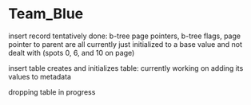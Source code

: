 # Team_Blue

insert record tentatively done:
  b-tree page pointers, b-tree flags, page pointer to parent are all currently just initialized to a base value and not dealt with
  (spots 0, 6, and 10 on page)
  
insert table creates and initializes table:
  currently working on adding its values to metadata
  
dropping table in progress
